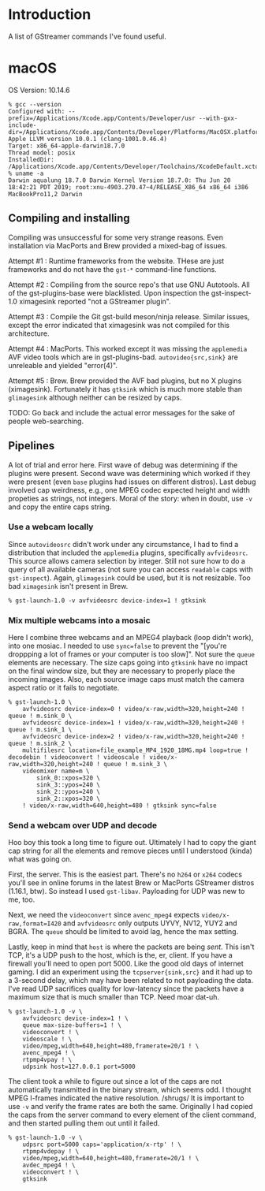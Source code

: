 # Introduction

A list of GStreamer commands I've found useful.

# macOS

OS Version: 10.14.6

~~~
% gcc --version
Configured with: --prefix=/Applications/Xcode.app/Contents/Developer/usr --with-gxx-include-dir=/Applications/Xcode.app/Contents/Developer/Platforms/MacOSX.platform/Developer/SDKs/MacOSX10.14.sdk/usr/include/c++/4.2.1
Apple LLVM version 10.0.1 (clang-1001.0.46.4)
Target: x86_64-apple-darwin18.7.0
Thread model: posix
InstalledDir: /Applications/Xcode.app/Contents/Developer/Toolchains/XcodeDefault.xctoolchain/usr/bin
% uname -a
Darwin aqualung 18.7.0 Darwin Kernel Version 18.7.0: Thu Jun 20 18:42:21 PDT 2019; root:xnu-4903.270.47~4/RELEASE_X86_64 x86_64 i386 MacBookPro11,2 Darwin
~~~

## Compiling and installing

Compiling was unsuccessful for some very strange reasons. Even installation via MacPorts and Brew provided a mixed-bag of issues. 

Attempt #1 : Runtime frameworks from the website. THese are just frameworks and do not have the `gst-*` command-line functions.

Attempt #2 : Compiling from the source repo's that use GNU Autotools. All of the gst-plugins-base were blacklisted. Upon inspection the gst-inspect-1.0 ximagesink reported "not a GStreamer plugin".

Attempt #3 : Compile the Git gst-build meson/ninja release. Similar issues, except the error indicated that ximagesink was not compiled for this architecture.

Attempt #4 : MacPorts. This worked except it was missing the `applemedia` AVF video tools which are in gst-plugins-bad. `autovideo{src,sink}` are unreleable and yielded "error(4)".

Attempt #5 : Brew. Brew provided the AVF bad plugins, but no X plugins (ximagesink). Fortunately it has `gtksink` which is much more stable than `glimagesink` although neither can be resized by caps.

TODO: Go back and include the actual error messages for the sake of people web-searching.

## Pipelines

A lot of trial and error here. First wave of debug was determining if the plugins were present. Second wave was determining which worked if they were present (even `base` plugins had issues on different distros). Last debug involved cap weirdness, e.g., one MPEG codec expected height and width propeties as strings, not integers. Moral of the story: when in doubt, use `-v` and copy the entire caps string.

### Use a webcam locally

Since `autovideosrc` didn't work under any circumstance, I had to find a distribution that included the `applemedia` plugins, specifically `avfvideosrc`. This source allows camera selection by integer. Still not sure how to do a query of all available cameras (not sure you can access `readable` caps with `gst-inspect`). Again, `glimagesink` could be used, but it is not resizable. Too bad `ximagesink` isn't present in Brew.

~~~
% gst-launch-1.0 -v avfvideosrc device-index=1 ! gtksink
~~~

### Mix multiple webcams into a mosaic

Here I combine three webcams and an MPEG4 playback (loop didn't work), into one mosiac. I needed to use `sync=false` 
to prevent the "[you're droppping a lot of frames or your computer is too slow]". Not sure the `queue` elements are necessary. The size caps going into `gtksink` have no impact on the final window size, but they are necessary to properly place the incoming images. Also, each source image caps must match the camera aspect ratio or it fails to negotiate.

~~~
% gst-launch-1.0 \
    avfvideosrc device-index=0 ! video/x-raw,width=320,height=240 ! queue ! m.sink_0 \
    avfvideosrc device-index=1 ! video/x-raw,width=320,height=240 ! queue ! m.sink_1 \
    avfvideosrc device-index=2 ! video/x-raw,width=320,height=240 ! queue ! m.sink_2 \
    multifilesrc location=file_example_MP4_1920_18MG.mp4 loop=true ! decodebin ! videoconvert ! videoscale ! video/x-raw,width=320,height=240 ! queue ! m.sink_3 \
    videomixer name=m \
        sink_0::xpos=320 \
        sink_3::ypos=240 \
        sink_2::ypos=240 \
        sink_2::xpos=320 \
    ! video/x-raw,width=640,height=480 ! gtksink sync=false
~~~

### Send a webcam over UDP and decode

Hoo boy this took a long time to figure out. Ultimately I had to copy the giant cap string for all the elements and remove pieces until I understood (kinda) what was going on.

First, the server. This is the easiest part. There's no `h264` or `x264` codecs you'll see in online forums in the latest Brew or MacPorts GStreamer distros (1.16.1, btw). So instead I used `gst-libav`. Payloading for UDP was new to me, too.

Next, we need the `videoconvert` since `avenc_mpeg4` expects `video/x-raw,format=I420` and `avfvideosrc` only outputs UYVY, NV12, YUY2 and BGRA. The `queue` should be limited to avoid lag, hence the max setting.

Lastly, keep in mind that `host` is where the packets are being *sent*. This isn't TCP, it's a UDP push to the host, which is the, er, client. If you have a firewall you'll need to open port 5000. Like the good old days of internet gaming. I did an experiment using the `tcpserver{sink,src}` and it had up to a 3-second delay, which may have been related to not payloading the data. I've read UDP sacrifices quality for low-latency since the packets have a maximum size that is much smaller than TCP. Need moar dat-uh.

~~~
% gst-launch-1.0 -v \
    avfvideosrc device-index=1 ! \
    queue max-size-buffers=1 ! \
    videoconvert ! \
    videoscale ! \
    video/mpeg,width=640,height=480,framerate=20/1 ! \
    avenc_mpeg4 ! \
    rtpmp4vpay ! \
    udpsink host=127.0.0.1 port=5000
~~~

The client took a while to figure out since a lot of the caps are not automatically transmitted in the binary stream, which seems odd. I thought MPEG I-frames indicated the native resolution. /shrugs/ It is important to use `-v` and verify the frame rates are both the same. Originally I had copied the caps from the server command to every element of the client command, and then started pulling them out until it failed.

~~~
% gst-launch-1.0 -v \
    udpsrc port=5000 caps='application/x-rtp' ! \
    rtpmp4vdepay ! \
    video/mpeg,width=640,height=480,framerate=20/1 ! \
    avdec_mpeg4 ! \
    videoconvert ! \
    gtksink
~~~
